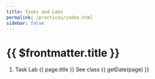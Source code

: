 ```yaml
---
title: Tasks and Labs
permalink: /practicas/index.html
sidebar: false
---
```


<script>
    const path= require('path');
    export default { 
        data() {
            return {
                path: path,
                currentMonth: 0,
                page: null,
                date: null,
                class: ''
            }
        },
        methods: {
            getClassLink(page) {
                let prefix = this.$site.base+'clases/';
                let m = /(\d+[/-]\d+[/-]\d+)/.exec(page.relativePath);
                if (m) {
                  return prefix+m[1]+'-leccion';
                }
                else 
                  return null
            },
            getDate(page) {
                let m = /(\d+[/-]\d+[/-]\d+)/.exec(page.relativePath);
                return m? m[1] : null
            }
        },
        computed: {
            labFiles() {
                let pages = this.$site.pages.sort((a,b) => Number(a.frontmatter.order) - Number(b.frontmatter.order));           
                return pages.filter(page => /practicas.\d+/.test(page.relativePath));
            }, 
        }
    }
</script>

# {{ $frontmatter.title }}

<ol>        
    <li v-for="page in labFiles"> 
        <span v-if="page.frontmatter.kind == 'task'">Task</span>
        <span v-else>Lab</span>
        <a :href="path.basename(page.path)">{{ page.title }}</a> 
        See class <a :href="getClassLink(page)">{{ getDate(page) }}</a>
    </li>
</ol>

